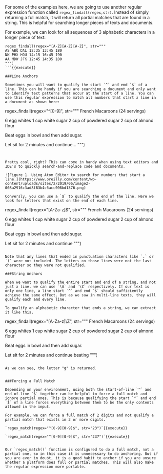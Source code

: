 
For some of the examples here, we are going to use another regular expression function called `regex_findall(regex,str)`. Instead of simply returning a full match, it will return all partial matches that are found in a string. This is helpful for searching longer pieces of texts and documents.  

For example, we can look for all sequences of 3 alphabetic characters in a longer piece of text: 

```
regex_findall(regex="[A-Z][A-Z][A-Z]", str="""
AS ABQ DAL 12:35 13:45 180
NK PHX HOU 14:15 16:45 190
AA MDW JFK 12:45 14:35 180
""")
```{{execute}}

###Line Anchors

Sometimes you will want to qualify the start `^` and end `$` of a line. This can be handy if you are searching a document and only want to identify text patterns that occur at the start of a line. You can use this regular expression to match all numbers that start a line in a document as shown here: 

```
regex_findall(regex="^[0-9]", str="""
French Macaroons (24 servings)

6 egg whites
1 cup white sugar
2 cup of powdered sugar
2 cup of almond flour 

Beat eggs in bowl and then add sugar.

Let sit for 2 minutes and continue... 
""")
```{{execute}}


Pretty cool, right? This can come in handy when using text editors and IDE's to quickly search-and-replace code and documents. 

![Figure 1. Using Atom Editor to search for numbers that start a line.](https://www.oreilly.com/content/wp-content/uploads/sites/2/2019/06/image2-008a2916c3ad8f83b4c6acc098bd1376.png)

Conversly, you can use a `$` to qualify the end of the line. Here we look for letters that exist on the end of each line. 

```
regex_findall(regex="[A-Za-z]$", str="""
French Macaroons (24 servings)

6 egg whites
1 cup white sugar
2 cup of powdered sugar
2 cup of almond flour 

Beat eggs in bowl and then add sugar.

Let sit for 2 minutes and continue
""")
```{{execute}}

Note that any lines that ended in punctuation characters like `.` or `)` were not included. The letters on those lines were not the last character so they were not qualified. 

###String Anchors

When we want to qualify the entire start and end of a string, and not just a line, we can use `\A` and `\Z` respectively. If our text is only one line, a line start `^` and end `$` should sufficiently achieve the same effect. But as we saw in multi-line texts, they will qualify each and every line. 

To qualify an alphabetic character that ends a string, we can extract it like this. 

```
regex_findall(regex="[A-Za-z]\Z", str="""
French Macaroons (24 servings)

6 egg whites
1 cup white sugar
2 cup of powdered sugar
2 cup of almond flour 

Beat eggs in bowl and then add sugar.

Let sit for 2 minutes and continue beating
""")
```{{execute}}

As we can see, the letter "g" is returned. 


###Forcing a Full Match

Depending on your environment, using both the start-of-line `^` and end-of-line `$` together can be helpful to force a full match and ignore partial ones. This is because qualifying the start `^` and end `$` of a line forces everything between them to be the only contents allowed in the input.

For example, we can force a full match of 2 digits and not qualify a partial match that exists in 3 or more digits.

`regex_match(regex="^[0-9][0-9]$", str="23")`{{execute}}

`regex_match(regex="^[0-9][0-9]$", str="237")`{{execute}}


Our `regex_match()` function is configured to do a full match, not a partial one, so in this case it is unnecessary to do anchoring. But if you are ever in doubt, it is a good habit to anchor if you are unsure whether a platform does full or partial matches. This will also make the regular expression more portable. 

